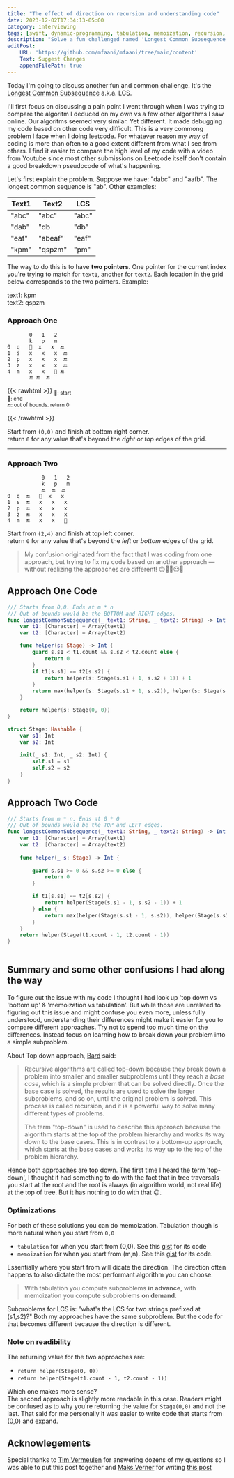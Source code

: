 ```yaml
---
title: "The effect of direction on recursion and understanding code"
date: 2023-12-02T17:34:13-05:00
category: interviewing
tags: [swift, dynamic-programming, tabulation, memoization, recursion, two-pointers, longest common sequence, LCS]
description: "Solve a fun challenged named 'Longest Common Subsequence' by learning how the direction in recursion can effect your perception but also make comparing code difficult"
editPost:
    URL: 'https://github.com/mfaani/mfaani/tree/main/content'
    Text: Suggest Changes
    appendFilePath: true
---
```


Today I'm going to discuss another fun and common challenge. It's the [Longest Common Subsequence](https://leetcode.com/problems/longest-common-subsequence) a.k.a. LCS.

I'll first focus on discussing a pain point I went through when I was trying to compare the algoritm I deduced on my own vs a few other algorithms I saw online. Our algoritms seemed very similar. Yet different. It made debugging my code based on other code very difficult. This is a very commong problem I face when I doing leetcode. For whatever reason my way of coding is more than often to a good extent different from what I see from others. I find it easier to compare the high level of my code with a video from Youtube since most other submissions on Leetcode itself don't contain a good breakdown pseudocode of what's happening. 

Let's first explain the problem. Suppose we have: "dabc" and "aafb". The longest common sequence is "ab". Other examples:

| Text1  | Text2  |  LCS  |
| ------ | ------ | ----- |
| "abc"  | "abc"  | "abc" |
| "dab"  | "db    | "db"  |
| "eaf"  | "abeaf"| "eaf" |
| "kpm"  | "qspzm"| "pm"  |


The way to do this is to have **two pointers**. One pointer for the current index you're trying to match for `text1`, another for `text2`. Each location in the grid below corresponds to the two pointers. Example:

text1: kpm  
text2: qspzm

### Approach One

```
       0   1   2    
       k   p   m    
0  q   🏁  x   x  🔚 
1  s   x   x   x  🔚
2  p   x   x   x  🔚
3  z   x   x   x  🔚
4  m   x   x   🎯 🔚
       🔚 🔚  🔚
```      

{{< rawhtml >}}
<sub>
🏁: start</br>
🎯: end</br>
🔚: out of bounds. return 0</br></br>
</sub>
{{< /rawhtml >}}



Start from `(0,0)` and finish at bottom right corner.  
return `0` for any value that's beyond the _right_ or _top_ edges of the grid.

---

### Approach Two

```
           0   1   2    
           k   p   m
           🔚  🔚  🔚    
0  q  🔚   🎯  x   x
1  s  🔚   x   x   x
2  p  🔚   x   x   x
3  z  🔚   x   x   x
4  m  🔚   x   x   🏁
```

Start from `(2,4)` and finish at top left corner.  
return `0` for any value that's beyond the _left_ or _bottom_ edges of the grid.

> My confusion originated from the fact that I was coding from one approach, but trying to fix my code based on another approach — without realizing the approaches are different! 🙃🫤🫤😐🤔

## Approach One Code

```swift
/// Starts from 0,0. Ends at m * n
/// Out of bounds would be the BOTTOM and RIGHT edges.
func longestCommonSubsequence(_ text1: String, _ text2: String) -> Int {
    var t1: [Character] = Array(text1)
    var t2: [Character] = Array(text2)

    func helper(s: Stage) -> Int {
        guard s.s1 < t1.count && s.s2 < t2.count else {
            return 0
        }
        if t1[s.s1] == t2[s.s2] {
            return helper(s: Stage(s.s1 + 1, s.s2 + 1)) + 1
        }
        return max(helper(s: Stage(s.s1 + 1, s.s2)), helper(s: Stage(s.s1, s.s2 + 1)))
    }

    return helper(s: Stage(0, 0))
}

struct Stage: Hashable {
    var s1: Int
    var s2: Int
    
    init(_ s1: Int, _ s2: Int) {
        self.s1 = s1
        self.s2 = s2
    }
}
```

## Approach Two Code

```swift
/// Starts from m * n. Ends at 0 * 0
/// Out of bounds would be the TOP and LEFT edges. 
func longestCommonSubsequence(_ text1: String, _ text2: String) -> Int {
    var t1: [Character] = Array(text1)
    var t2: [Character] = Array(text2)
    
    func helper(_ s: Stage) -> Int {
        
        guard s.s1 >= 0 && s.s2 >= 0 else {
            return 0
        }

        if t1[s.s1] == t2[s.s2] {
            return helper(Stage(s.s1 - 1, s.s2 - 1)) + 1 
        } else {
            return max(helper(Stage(s.s1 - 1, s.s2)), helper(Stage(s.s1, s.s2 - 1)))
        }
    }
    return helper(Stage(t1.count - 1, t2.count - 1))
}
   
```

## Summary and some other confusions I had along the way 
To figure out the issue with my code I thought I had look up 'top down vs 'bottom up' & 'memoization vs tabulation'. But while those are unrelated to figuring out this issue and might confuse you even more, unless fully understood, understanding their differences might make it easier for you to compare different approaches. Try not to spend too much time on the differences. Instead focus on learning how to break down your problem into a simple subproblem.

About Top down approach, [Bard](https://bard.google.com/chat/f770e0be6d4da48b) said:

> Recursive algorithms are called top-down because they break down a problem into smaller and smaller subproblems until they reach a _base case_, which is a simple problem that can be solved directly. Once the base case is solved, the results are used to solve the larger subproblems, and so on, until the original problem is solved. This process is called recursion, and it is a powerful way to solve many different types of problems.
>
> The term "top-down" is used to describe this approach because the algorithm starts at the top of the problem hierarchy and works its way down to the base cases. This is in contrast to a bottom-up approach, which starts at the base cases and works its way up to the top of the problem hierarchy.

Hence both approaches are top down. The first time I heard the term 'top-down', I thought it had something to do with the fact that in tree traversals you start at the root and the root is always (in algorithm world, not real life) at the top of tree. But it has nothing to do with that 🙃.

### Optimizations
For both of these solutions you can do memoization. Tabulation though is more natural when you start from `0,0`
- `tabulation` for when you start from (0,0). See this [gist]((https://gist.github.com/mfaani/0d6a76708d8b8f3bb41bdd13e7c0014e)) for its code 
- `memoization` for when you start from (m,n). See this [gist](https://gist.github.com/mfaani/89069e38f49eea20b7e47b8f14308505) for its code. 

Essentially where you start from will dicate the direction. The direction often happens to also dictate the most performant algorithm you can choose.

> With tabulation you compute subproblems **in advance**, with memoization you compute subproblems **on demand**.

Subproblems for LCS is: "what's the LCS for two strings prefixed at (s1,s2)?" Both my approaches have the same subproblem. But the code for that becomes different because the direction is different. 

### Note on readibility

The returning value for the two approaches are: 

- `return helper(Stage(0, 0))`
- `return helper(Stage(t1.count - 1, t2.count - 1))`

Which one makes more sense?  
The second approach is slightly more readable in this case. Readers might be confused as to why you're returning the value for `Stage(0,0)` and not the last. That said for me personally it was easier to write code that starts from (0,0) and expand.

## Acknowlegements

Special thanks to [Tim Vermeulen](https://github.com/timvermeulen) for answering dozens of my questions so I was able to put this post together and [Maks Verner](https://stackoverflow.com/users/9651461/maks-verver) for writing [this post](https://stackoverflow.com/a/77560704/5175709)